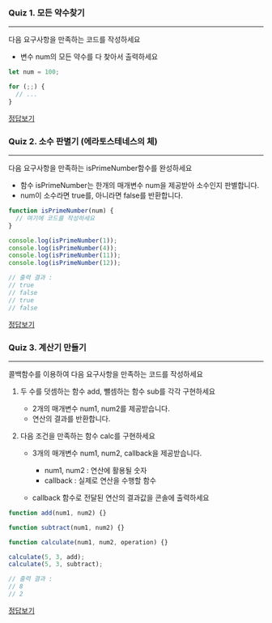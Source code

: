 ### Quiz 1. 모든 약수찾기

---

다음 요구사항을 만족하는 코드를 작성하세요

- 변수 num의 모든 약수를 다 찾아서 출력하세요

```javascript
let num = 100;

for (;;) {
  // ...
}
```

[정답보기](https://github.com/winterlood/onebite-react-challenge/blob/main/missions/day03/coding-quiz/quiz1/answer.js)

### Quiz 2. 소수 판별기 (에라토스테네스의 체)

---

다음 요구사항을 만족하는 isPrimeNumber함수를 완성하세요

- 함수 isPrimeNumber는 한개의 매개변수 num을 제공받아 소수인지 판별합니다.
- num이 소수라면 true를, 아니라면 false를 반환합니다.

```javascript
function isPrimeNumber(num) {
  // 여기에 코드를 작성하세요
}

console.log(isPrimeNumber(1));
console.log(isPrimeNumber(4));
console.log(isPrimeNumber(11));
console.log(isPrimeNumber(12));

// 출력 결과 :
// true
// false
// true
// false
```

[정답보기](https://github.com/winterlood/onebite-react-challenge/blob/main/missions/day03/coding-quiz/quiz2/answer.js)

### Quiz 3. 계산기 만들기

---

콜백함수를 이용하여 다음 요구사항을 만족하는 코드를 작성하세요

1. 두 수를 덧셈하는 함수 add, 뺄셈하는 함수 sub를 각각 구현하세요

   - 2개의 매개변수 num1, num2를 제공받습니다.
   - 연산의 결과를 반환합니다.

2. 다음 조건을 만족하는 함수 calc를 구현하세요

   - 3개의 매개변수 num1, num2, callback을 제공받습니다.

     - num1, num2 : 연산에 활용될 숫자
     - callback : 실제로 연산을 수행할 함수

   - callback 함수로 전달된 연산의 결과값을 콘솔에 출력하세요

```javascript
function add(num1, num2) {}

function subtract(num1, num2) {}

function calculate(num1, num2, operation) {}

calculate(5, 3, add);
calculate(5, 3, subtract);

// 출력 결과 :
// 8
// 2
```

[정답보기](https://github.com/winterlood/onebite-react-challenge/blob/main/missions/day03/coding-quiz/quiz3/answer.js)
